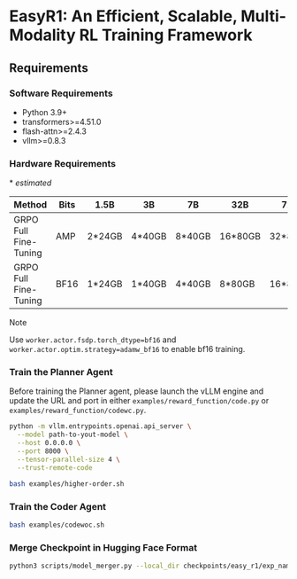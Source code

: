# EasyR1: An Efficient, Scalable, Multi-Modality RL Training Framework

## Requirements

### Software Requirements

- Python 3.9+
- transformers>=4.51.0
- flash-attn>=2.4.3
- vllm>=0.8.3


### Hardware Requirements

\* *estimated*

| Method                   | Bits |  1.5B  |   3B   |   7B   |   32B   |   72B   |
| ------------------------ | ---- | ------ | ------ | ------ | ------- | ------- |
| GRPO Full Fine-Tuning    |  AMP | 2*24GB | 4*40GB | 8*40GB | 16*80GB | 32*80GB |
| GRPO Full Fine-Tuning    | BF16 | 1*24GB | 1*40GB | 4*40GB |  8*80GB | 16*80GB |

> [!NOTE]
> Use `worker.actor.fsdp.torch_dtype=bf16` and `worker.actor.optim.strategy=adamw_bf16` to enable bf16 training.

### Train the Planner Agent

Before training the Planner agent, please launch the vLLM engine and update the URL and port in either `examples/reward_function/code.py` or `examples/reward_function/codewc.py`.

```bash
python -m vllm.entrypoints.openai.api_server \
  --model path-to-yout-model \
  --host 0.0.0.0 \
  --port 8000 \
  --tensor-parallel-size 4 \
  --trust-remote-code
```   


```bash
bash examples/higher-order.sh
```

### Train the Coder Agent 

```bash
bash examples/codewoc.sh
```

### Merge Checkpoint in Hugging Face Format

```bash
python3 scripts/model_merger.py --local_dir checkpoints/easy_r1/exp_name/global_step_1/actor
```
